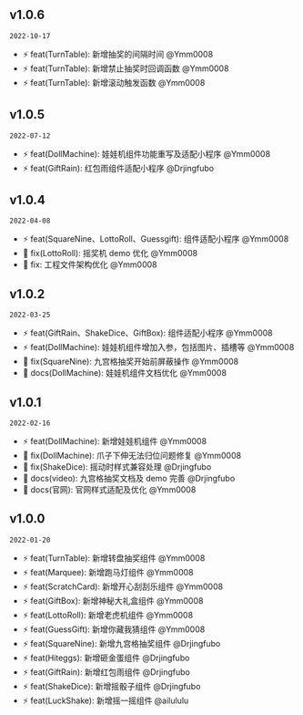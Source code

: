 ## v1.0.6

`2022-10-17`

- :zap: feat(TurnTable): 新增抽奖的间隔时间 @Ymm0008
- :zap: feat(TurnTable): 新增禁止抽奖时回调函数 @Ymm0008
- :zap: feat(TurnTable): 新增滚动触发函数 @Ymm0008

## v1.0.5

`2022-07-12`

- :zap: feat(DollMachine): 娃娃机组件功能重写及适配小程序 @Ymm0008
- :zap: feat(GiftRain): 红包雨组件适配小程序 @Drjingfubo

## v1.0.4

`2022-04-08`

- :zap: feat(SquareNine、LottoRoll、Guessgift): 组件适配小程序 @Ymm0008
- :bug: fix(LottoRoll): 摇奖机 demo 优化 @Ymm0008
- :bug: fix: 工程文件架构优化 @Ymm0008

## v1.0.2

`2022-03-25`

- :zap: feat(GiftRain、ShakeDice、GiftBox): 组件适配小程序 @Ymm0008
- :zap: feat(DollMachine): 娃娃机组件增加入参，包括图片、插槽等 @Ymm0008
- :bug: fix(SquareNine): 九宫格抽奖开始前屏蔽操作 @Ymm0008
- :bug: docs(DollMachine): 娃娃机组件文档优化 @Ymm0008

## v1.0.1

`2022-02-16`

- :zap: feat(DollMachine): 新增娃娃机组件 @Ymm0008
- :bug: fix(DollMachine): 爪子下伸无法归位问题修复 @Ymm0008
- :bug: fix(ShakeDice): 摇动时样式兼容处理 @Drjingfubo
- :bug: docs(video): 九宫格抽奖文档及 demo 完善 @Drjingfubo
- :bug: docs(官网): 官网样式适配及优化 @Ymm0008

## v1.0.0

`2022-01-20`

- :zap: feat(TurnTable): 新增转盘抽奖组件 @Ymm0008
- :zap: feat(Marquee): 新增跑马灯组件 @Ymm0008
- :zap: feat(ScratchCard): 新增开心刮刮乐组件 @Ymm0008
- :zap: feat(GiftBox): 新增神秘大礼盒组件 @Ymm0008
- :zap: feat(LottoRoll): 新增老虎机组件 @Ymm0008
- :zap: feat(GuessGift): 新增你藏我猜组件 @Ymm0008
- :zap: feat(SquareNine): 新增九宫格抽奖组件 @Drjingfubo
- :zap: feat(Hiteggs): 新增砸金蛋组件 @Drjingfubo
- :zap: feat(GiftRain): 新增红包雨组件 @Drjingfubo
- :zap: feat(ShakeDice): 新增摇骰子组件 @Drjingfubo
- :zap: feat(LuckShake): 新增摇一摇组件 @ailululu
